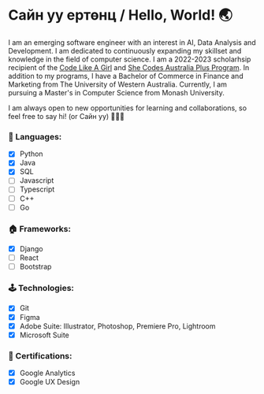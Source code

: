 # Сайн уу ертөнц / Hello, World! 🌏

I am an emerging software engineer with an interest in AI, Data Analysis and Development. I am dedicated to continuously expanding my skillset and knowledge in the field of computer science. I am a 2022-2023 scholarhsip recipient of the [Code Like A Girl](https://www.codelikeagirl.com/) and [She Codes Australia Plus Program](https://shecodes.com.au/blog/introducing-the-she-codes-plus-cohort-for-perth-2022-2023/). In addition to my programs, I have a Bachelor of Commerce in Finance and Marketing from The University of Western Australia. Currently, I am pursuing a Master's in Computer Science from Monash University.

I am always open to new opportunities for learning and collaborations, so feel free to say hi! (or Сайн уу) 🙋🏼‍♀️

### 🐍 Languages:
- [x] Python
- [x] Java
- [x] SQL
- [ ] Javascript
- [ ] Typescript
- [ ] C++
- [ ] Go

### 🏠 Frameworks: 
- [x] Django
- [ ] React
- [ ] Bootstrap

### 🕹️ Technologies:
- [x] Git
- [x] Figma
- [x] Adobe Suite: Illustrator, Photoshop, Premiere Pro, Lightroom
- [x] Microsoft Suite

### 📄 Certifications:
- [x] Google Analytics 
- [x] Google UX Design
